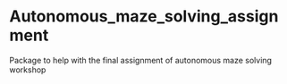 # Autonomous_maze_solving_assignment
Package to help with the final assignment of autonomous maze solving workshop
